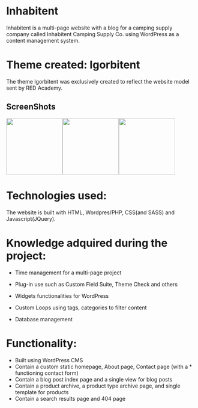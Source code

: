 ﻿# Inhabitent
 
Inhabitent is a multi-page website with a blog for a camping supply company called Inhabitent Camping Supply Co. using WordPress as a content management system.

# Theme created: Igorbitent

The theme Igorbitent was exclusively created to reflect the website model sent by RED Academy.


## ScreenShots

<img src="themes/igorbitent/screenshots/inhab1.PNG" width="150px"><img src="themes/igorbitent/screenshots/inhab2.PNG" width="150px"><img src="themes/igorbitent/screenshots/inhab3.PNG" width="150px">

# Technologies used:

The website is built with HTML, Wordpres/PHP, CSS(and SASS) and Javascript(JQuery).

# Knowledge adquired during the project:

- Time management for a multi-page project

- Plug-in use such as Custom Field Suite, Theme Check and others

- Widgets functionalities for WordPress

- Custom Loops using tags, categories to filter content

- Database management

# Functionality:

 - Built using WordPress CMS
 - Contain a custom static homepage, About page, Contact page (with a * functioning contact form)
 - Contain a blog post index page and a single view for blog posts
 - Contain a product archive, a product type archive page, and single template for products
 - Contain a search results page and 404 page

